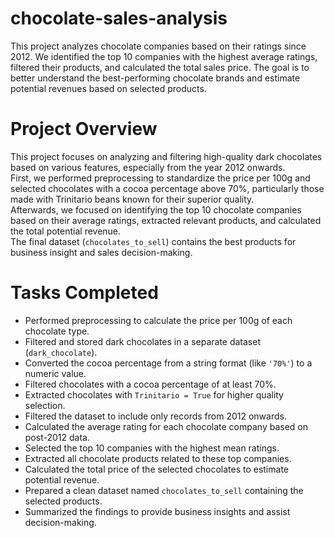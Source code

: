 # chocolate-sales-analysis
This project analyzes chocolate companies based on their ratings since 2012. We identified the top 10 companies with the highest average ratings, filtered their products, and calculated the total sales price. The goal is to better understand the best-performing chocolate brands and estimate potential revenues based on selected products.

# Project Overview

This project focuses on analyzing and filtering high-quality dark chocolates based on various features, especially from the year 2012 onwards.  
First, we performed preprocessing to standardize the price per 100g and selected chocolates with a cocoa percentage above 70%, particularly those made with Trinitario beans known for their superior quality.  
Afterwards, we focused on identifying the top 10 chocolate companies based on their average ratings, extracted relevant products, and calculated the total potential revenue.  
The final dataset (`chocolates_to_sell`) contains the best products for business insight and sales decision-making.

# Tasks Completed

- Performed preprocessing to calculate the price per 100g of each chocolate type.
- Filtered and stored dark chocolates in a separate dataset (`dark_chocolate`).
- Converted the cocoa percentage from a string format (like `'70%'`) to a numeric value.
- Filtered chocolates with a cocoa percentage of at least 70%.
- Extracted chocolates with `Trinitario = True` for higher quality selection.
- Filtered the dataset to include only records from 2012 onwards.
- Calculated the average rating for each chocolate company based on post-2012 data.
- Selected the top 10 companies with the highest mean ratings.
- Extracted all chocolate products related to these top companies.
- Calculated the total price of the selected chocolates to estimate potential revenue.
- Prepared a clean dataset named `chocolates_to_sell` containing the selected products.
- Summarized the findings to provide business insights and assist decision-making.
